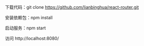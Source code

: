 下载代码：git clone https://github.com/lianbinghua/react-router.git

安装依赖包：npm install

启动服务：npm start

访问 http://localhost:8080/
